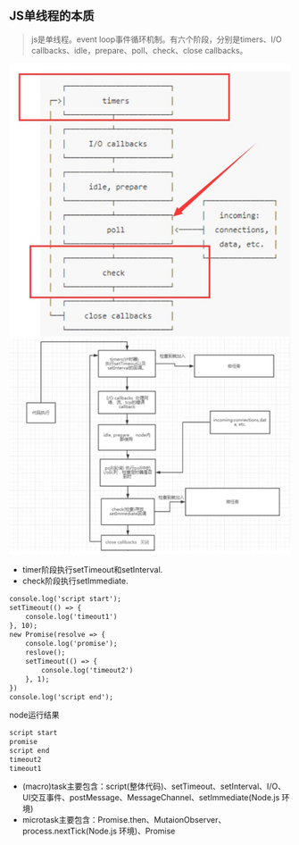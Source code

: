 ## JS单线程的本质 
> js是单线程。event loop事件循环机制。有六个阶段，分别是timers、I/O callbacks、idle，prepare、poll、check、close callbacks。

![图1](image1.jpg) ![图3](image3.jpg)

- timer阶段执行setTimeout和setInterval.
- check阶段执行setImmediate.
```
console.log('script start');
setTimeout(() => {
	console.log('timeout1')
}, 10);
new Promise(resolve => {
	console.log('promise');
	reslove();
	setTimeout(() => {
		console.log('timeout2')
	}, 1);
})
console.log('script end');
```
node运行结果
```
script start
promise
script end
timeout2
timeout1
```
- (macro)task主要包含：script(整体代码)、setTimeout、setInterval、I/O、UI交互事件、postMessage、MessageChannel、setImmediate(Node.js 环境)
- microtask主要包含：Promise.then、MutaionObserver、process.nextTick(Node.js 环境)、Promise 

